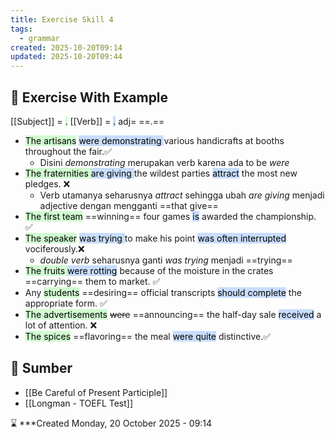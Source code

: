```yaml
---
title: Exercise Skill 4
tags:
  - grammar
created: 2025-10-20T09:14
updated: 2025-10-20T09:44
---
```

## 💪 Exercise With Example
[[Subject]] =  <mark style="background: #BBFABBA6;">.</mark>  [[Verb]] = <mark style="background: #ADCCFFA6;">.</mark> adj= ==.==  

- <mark style="background: #BBFABBA6;">The artisans</mark> <mark style="background: #ADCCFFA6;">were demonstrating </mark>various handicrafts at booths throughout the fair.✅ 
	- Disini *demonstrating* merupakan verb karena ada to be *were*
- <mark style="background: #BBFABBA6;">The fraternities </mark><mark style="background: #ADCCFFA6;"> are giving </mark>the wildest parties <mark style="background: #ADCCFFA6;">attract</mark> the most new pledges. ❌
	- Verb utamanya seharusnya *attract* sehingga ubah *are giving* menjadi adjective dengan mengganti ==that give==
- <mark style="background: #BBFABBA6;">The first team</mark> ==winning== four games <mark style="background: #ADCCFFA6;">is</mark> awarded the championship. ✅
- <mark style="background: #BBFABBA6;">The speaker</mark> <mark style="background: #ADCCFFA6;">was trying </mark>to make his point <mark style="background: #ADCCFFA6;">was often interrupted</mark> vociferously.❌
	- *double verb* seharusnya ganti *was trying* menjadi ==trying==
- <mark style="background: #BBFABBA6;">The fruits </mark><mark style="background: #ADCCFFA6;">were rotting</mark> because of the moisture in the crates ==carrying== them to market. ✅
- Any <mark style="background: #BBFABBA6;">students</mark> ==desiring== official transcripts  <mark style="background: #ADCCFFA5;">should complete</mark> the appropriate form. ✅
- <mark style="background: #BBFABBA6;">The advertisements</mark> ~~were~~ ==announcing== the half-day sale <mark style="background: #ADCCFFA6;">received</mark> a lot of attention. ❌
- <mark style="background: #BBFABBA6;">The spices</mark> ==flavoring== the meal <mark style="background: #ADCCFFA6;">were quite</mark> distinctive.✅

## 🔗 Sumber
- [[Be Careful of Present Participle]]
- [[Longman - TOEFL Test]]

⌛ ***Created Monday, 20 October 2025 - 09:14